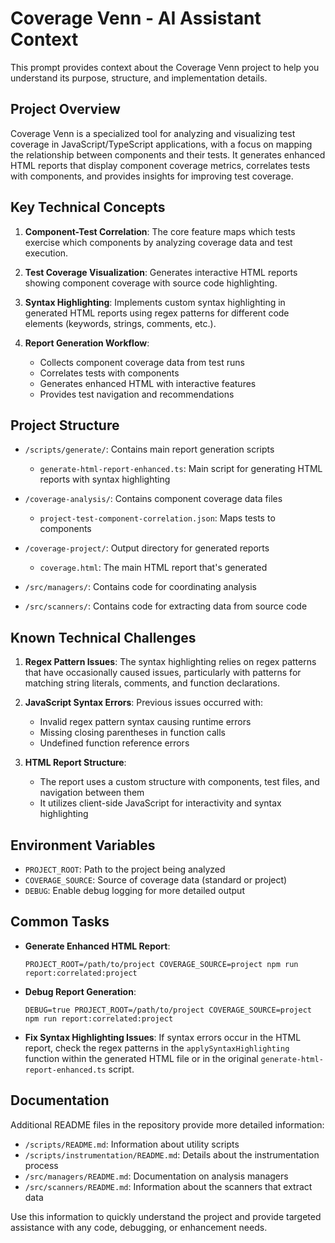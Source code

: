 # Coverage Venn - AI Assistant Context

This prompt provides context about the Coverage Venn project to help you understand its purpose, structure, and implementation details.

## Project Overview

Coverage Venn is a specialized tool for analyzing and visualizing test coverage in JavaScript/TypeScript applications, with a focus on mapping the relationship between components and their tests. It generates enhanced HTML reports that display component coverage metrics, correlates tests with components, and provides insights for improving test coverage.

## Key Technical Concepts

1. **Component-Test Correlation**: The core feature maps which tests exercise which components by analyzing coverage data and test execution.

2. **Test Coverage Visualization**: Generates interactive HTML reports showing component coverage with source code highlighting.

3. **Syntax Highlighting**: Implements custom syntax highlighting in generated HTML reports using regex patterns for different code elements (keywords, strings, comments, etc.).

4. **Report Generation Workflow**:
   - Collects component coverage data from test runs
   - Correlates tests with components
   - Generates enhanced HTML with interactive features
   - Provides test navigation and recommendations

## Project Structure

- `/scripts/generate/`: Contains main report generation scripts
  - `generate-html-report-enhanced.ts`: Main script for generating HTML reports with syntax highlighting
  
- `/coverage-analysis/`: Contains component coverage data files
  - `project-test-component-correlation.json`: Maps tests to components

- `/coverage-project/`: Output directory for generated reports
  - `coverage.html`: The main HTML report that's generated

- `/src/managers/`: Contains code for coordinating analysis
- `/src/scanners/`: Contains code for extracting data from source code

## Known Technical Challenges

1. **Regex Pattern Issues**: The syntax highlighting relies on regex patterns that have occasionally caused issues, particularly with patterns for matching string literals, comments, and function declarations.

2. **JavaScript Syntax Errors**: Previous issues occurred with:
   - Invalid regex pattern syntax causing runtime errors
   - Missing closing parentheses in function calls
   - Undefined function reference errors

3. **HTML Report Structure**:
   - The report uses a custom structure with components, test files, and navigation between them
   - It utilizes client-side JavaScript for interactivity and syntax highlighting

## Environment Variables

- `PROJECT_ROOT`: Path to the project being analyzed
- `COVERAGE_SOURCE`: Source of coverage data (standard or project)
- `DEBUG`: Enable debug logging for more detailed output

## Common Tasks

- **Generate Enhanced HTML Report**: 
  ```
  PROJECT_ROOT=/path/to/project COVERAGE_SOURCE=project npm run report:correlated:project
  ```

- **Debug Report Generation**:
  ```
  DEBUG=true PROJECT_ROOT=/path/to/project COVERAGE_SOURCE=project npm run report:correlated:project
  ```

- **Fix Syntax Highlighting Issues**: If syntax errors occur in the HTML report, check the regex patterns in the `applySyntaxHighlighting` function within the generated HTML file or in the original `generate-html-report-enhanced.ts` script.

## Documentation

Additional README files in the repository provide more detailed information:
- `/scripts/README.md`: Information about utility scripts
- `/scripts/instrumentation/README.md`: Details about the instrumentation process
- `/src/managers/README.md`: Documentation on analysis managers
- `/src/scanners/README.md`: Information about the scanners that extract data

Use this information to quickly understand the project and provide targeted assistance with any code, debugging, or enhancement needs. 